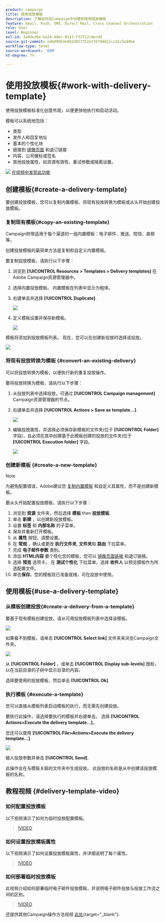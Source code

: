 ```yaml
---
product: campaign
title: 使用投放模板
description: 了解如何在Campaign中创建和使用投放模板
feature: Email, Push, SMS, Direct Mail, Cross Channel Orchestration
role: User
level: Beginner
exl-id: 3a4de36e-ba24-49ec-8113-f32f12c8ecdd
source-git-commit: edb099b3e882d857752af76798012ccd1c5a99be
workflow-type: tm+mt
source-wordcount: '699'
ht-degree: 7%

---
```


# 使用投放模板{#work-with-delivery-template}

使用投放模板标准化创意外观，以便更快地执行和启动活动。

模板可以系统地包括：

* 类型
* 发件人和回复地址
* 基本的个性化块
* 链接到 [镜像页面](../send/mirror-page.md) 和退订链接
* 内容、公司徽标或签名
* 其他投放属性，如资源有效性、重试参数或隔离设置。

![](assets/do-not-localize/how-to-video.png) [在视频中发现此功能](#delivery-template-video)


## 创建模板{#create-a-delivery-template}

要创建投放模板，您可以复制内置模板、将现有投放转换为模板或从头开始创建投放模板。

### 复制现有模板{#copy-an-existing-template}

Campaign附带适用于每个渠道的一组内置模板：电子邮件、推送、短信、直邮等。

创建投放模板的最简单方法是复制和自定义内置模板。

要复制投放模板，请执行以下步骤：

1. 浏览到 **[!UICONTROL Resources > Templates > Delivery templates]** 在Adobe Campaign资源管理器中。
1. 选择内置投放模板。 内置模板在列表中显示为粗体。
1. 右键单击并选择 **[!UICONTROL Duplicate]**.

   ![](assets/duplicate-built-in-template.png)

1. 定义模板设置并保存新模板。

   ![](assets/delivery-template-new.png)

模板将添加到投放模板列表。 现在，您可以在创建新投放时选择该投放。

![](assets/select-the-new-template.png)

### 将现有投放转换为模板 {#convert-an-existing-delivery}

可以将投放转换为模板，以便执行新的重复投放操作。

要将投放转换为模板，请执行以下步骤：

1. 从投放列表中选择投放，可通过 **[!UICONTROL Campaign management]** Campaign资源管理器的节点。

1. 右键单击并选择 **[!UICONTROL Actions > Save as template...]**.

   ![](assets/save-as-template.png)

1. 编辑投放属性，并选择必须保存新模板的文件夹(位于 **[!UICONTROL Folder]** 字段)，且必须在其中创建基于此模板创建的投放的文件夹(位于 **[!UICONTROL Execution folder]** 字段。

   ![](assets/template-select-folders.png)

### 创建新模板 {#create-a-new-template}

>[!NOTE]
>
>为避免配置错误，Adobe建议您 [复制内置模板](#copy-an-existing-template) 和自定义其属性，而不是创建新模板。

要从头开始配置投放模板，请执行以下步骤：

1. 浏览到 **资源** 文件夹，然后选择 **模板** then **投放模板**.
1. 单击 **新建** ，以创建新投放模板。
1. 设置 **标签** 和 **内部名称** 的子菜单。
1. 保存并重新打开模板。
1. 从 **属性** 按钮，调整设置。
1. 在 **常规** ，确认或更改 **执行文件夹**, **文件夹**&#x200B;和 **路由** 下拉菜单。
1. 完成 **电子邮件参数** 类别。
1. 添加 **HTML内容** 要个性化您的模板，您可以 [镜像页面链接](../send/mirror-page.md) 和退订链接。
1. 选择 **预览** 选项卡。 在 **测试个性化** 下拉菜单，选择 **收件人** 以预览模板作为所选配置文件。
1. 单击&#x200B;**保存**。您的模板现已准备就绪，可在投放中使用。


## 使用模板{#use-a-delivery-template}

### 从模板创建投放{#create-a-delivery-from-a-template}

要基于现有模板创建投放，请从可用投放模板列表中选择该模板。

![](assets/select-the-new-template.png)

如果看不到模板，请单击 **[!UICONTROL Select link]** 文件夹来浏览Campaign文件夹。

![](assets/browse-templates.png)

从 **[!UICONTROL Folder]** ，或单击 **[!UICONTROL Display sub-levels]** 图标，以在当前目录的子树中显示目录的内容。

选择要使用的投放模板，然后单击 **[!UICONTROL Ok]**.

### 执行模板 {#execute-a-template}

您可以直接从模板列表启动模板的执行，而无需先创建投放。

要执行此操作，请选择要执行的模板并右键单击。 选择 **[!UICONTROL Actions>Execute the delivery template...]**。

您还可以使用 **[!UICONTROL File>Actions>Execute the delivery template...]**.

![](assets/execute-delivery-template.png)

输入投放参数并单击 **[!UICONTROL Send]**.

此操作会在与模板关联的文件夹中生成投放。 此投放的名称是从中创建该投放模板的名称。


## 教程视频 {#delivery-template-video}

### 如何配置投放模板

以下视频演示了如何为临时投放配置模板。

>[!VIDEO](https://video.tv.adobe.com/v/342082?quality=12)

### 如何设置投放模板属性

以下视频演示了如何设置投放模板属性，并详细说明了每个属性。

>[!VIDEO](https://video.tv.adobe.com/v/338969?quality=12)

### 如何部署临时投放模板

此视频介绍如何部署临时电子邮件投放模板，并说明电子邮件投放与投放工作流之间的区别。

>[!VIDEO](https://video.tv.adobe.com/v/338965?quality=12)

还提供其他Campaign操作方法视频 [此处](https://experienceleague.adobe.com/docs/campaign-learn/tutorials/getting-started/introduction-to-adobe-campaign.html){target="_blank"}.
